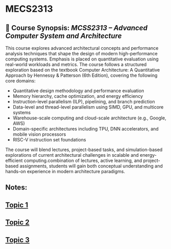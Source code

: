 # MECS2313
## 📘 Course Synopsis: *MCSS2313 – Advanced Computer System and Architecture*

This course explores advanced architectural concepts and performance analysis techniques that shape the design of modern high-performance computing systems. Emphasis is placed on quantitative evaluation using real-world workloads and metrics. The course follows a structured exploration based on the textbook Computer Architecture: A Quantitative Approach by Hennessy & Patterson (6th Edition), covering the following core domains:
*	Quantitative design methodology and performance evaluation
*	Memory hierarchy, cache optimization, and energy efficiency
*	Instruction-level parallelism (ILP), pipelining, and branch prediction
*	Data-level and thread-level parallelism using SIMD, GPU, and multicore systems
*	Warehouse-scale computing and cloud-scale architecture (e.g., Google, AWS)
*	Domain-specific architectures including TPU, DNN accelerators, and mobile vision processors
*	RISC-V instruction set foundations 

The course will blend lectures, project-based tasks, and simulation-based explorations of current architectural challenges in scalable and energy-efficient computing.combination of lectures, active learning, and project-based assignments, students will gain both conceptual understanding and hands-on experience in modern architecture paradigms.

## Notes: 
## [Topic 1](lect1.md)
## [Topic 2](lect2.md)
## [Topic 3](lect3.md)
